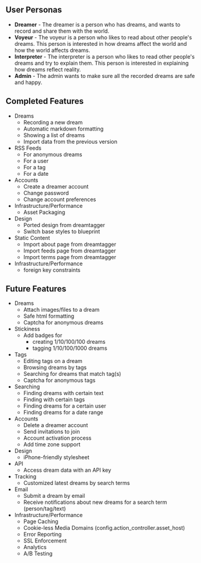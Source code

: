 ## User Personas ##

  * __Dreamer__ - The dreamer is a person who has dreams, and wants to record and share them with the world.
  * __Voyeur__ - The voyeur is a person who likes to read about other people's dreams. This person is interested in how dreams affect the world and how the world affects dreams.
  * __Interpreter__ - The interpreter is a person who likes to read other people's dreams and try to explain them. This person is interested in explaining how dreams reflect reality.
  * __Admin__ - The admin wants to make sure all the recorded dreams are safe and happy.

## Completed Features ##

  * Dreams
    * Recording a new dream
    * Automatic markdown formatting
    * Showing a list of dreams
    * Import data from the previous version
  * RSS Feeds
    * For anonymous dreams
    * For a user
    * For a tag
    * For a date
  * Accounts
    * Create a dreamer account
    * Change password
    * Change account preferences
  * Infrastructure/Performance
    * Asset Packaging
  * Design
    * Ported design from dreamtagger
    * Switch base styles to blueprint
  * Static Content
    * Import about page from dreamtagger
    * Import feeds page from dreamtagger
    * Import terms page from dreamtagger
  * Infrastructure/Performance
    * foreign key constraints

## Future Features ##

  * Dreams
    * Attach images/files to a dream
    * Safe html formatting
    * Captcha for anonymous dreams
  * Stickiness
    * Add badges for
      * creating 1/10/100/100 dreams
      * tagging 1/10/100/1000 dreams
  * Tags
    * Editing tags on a dream
    * Browsing dreams by tags
    * Searching for dreams that match tag(s)
    * Captcha for anonymous tags
  * Searching
    * Finding dreams with certain text
    * Finding with certain tags
    * Finding dreams for a certain user
    * Finding dreams for a date range
  * Accounts
    * Delete a dreamer account
    * Send invitations to join
    * Account activation process
    * Add time zone support
  * Design
    * iPhone-friendly stylesheet
  * API
    * Access dream data with an API key
  * Tracking
    * Customized latest dreams by search terms
  * Email
    * Submit a dream by email
    * Receive notifications about new dreams for a search term (person/tag/text)
  * Infrastructure/Performance
    * Page Caching
    * Cookie-less Media Domains (config.action_controller.asset_host)
    * Error Reporting
    * SSL Enforcement
    * Analytics
    * A/B Testing


